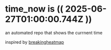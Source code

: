 # time_now is (( 2025-06-27T01:00:00.744Z ))

an automated repo that shows the currnent time

inspired by [breakingheatmap](https://github.com/breakingheatmap/breakingheatmap)